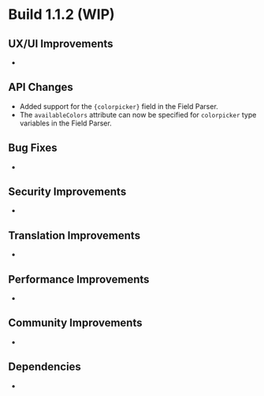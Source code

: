 # Build 1.1.2 (WIP)

## UX/UI Improvements
-

## API Changes
- Added support for the `{colorpicker}` field in the Field Parser.
- The `availableColors` attribute can now be specified for `colorpicker` type variables in the Field Parser.

## Bug Fixes
-

## Security Improvements
-

## Translation Improvements
-

## Performance Improvements
-

## Community Improvements
-

## Dependencies
-
